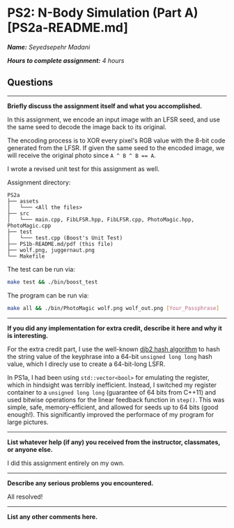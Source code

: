 # PS2: N-Body Simulation (Part A) [PS2a-README.md]

***Name:** Seyedsepehr Madani*

***Hours to complete assignment:** 4 hours*

## Questions

---

**Briefly discuss the assignment itself and what you accomplished.**

In this assignment, we encode an input image with an LFSR seed, and use the same seed to decode the image back to its original.

The encoding process is to XOR every pixel's RGB value with the 8-bit code generated from the LFSR. If given the same seed to the encoded image, we will receive the original photo since `A ^ B ^ B == A`.

I wrote a revised unit test for this assignment as well.

Assignment directory:

```text
PS2a
├── assets
│   └─── <All the files>
├── src
│   └─── main.cpp, FibLFSR.hpp, FibLFSR.cpp, PhotoMagic.hpp, PhotoMagic.cpp
├── test
│   └─── test.cpp (Boost's Unit Test)
├── PS1b-README.md/pdf (this file)
├── wolf.png, juggernaut.png
└── Makefile
```

The test can be run via:

```Bash
make test && ./bin/boost_test
```

The program can be run via:

```Bash
make all && ./bin/PhotoMagic wolf.png wolf_out.png [Your_Passphrase]
```

---

**If you did any implementation for extra credit, describe it here and why it is interesting.**

For the extra credit part, I use the well-known [djb2 hash algorithm](http://www.cse.yorku.ca/~oz/hash.html) to hash the string value of the keyphrase into a 64-bit `unsigned long long` hash value, which I direcly use to create a 64-bit-long LSFR.

In PS1a, I had been using `std::vector<bool>` for emulating the register, which in hindsight was terribly inefficient. Instead, I switched my register container to a `unsigned long long` (guarantee of 64 bits from C++11) and used bitwise operations for the linear feedback function in `step()`. This was simple, safe, memory-efficient, and allowed for seeds up to 64 bits (good enough!). This significantly improved the performace of my program for large pictures.

---

**List whatever help (if any) you received from the instructor,  classmates, or anyone else.**

I did this assignment entirely on my own.

---

**Describe any serious problems you encountered.**

All resolved!

---

**List any other comments here.**

